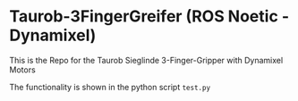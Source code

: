 # Taurob-3FingerGreifer (ROS Noetic - Dynamixel)

This is the Repo for the Taurob Sieglinde 3-Finger-Gripper with Dynamixel Motors

The functionality is shown in the python script `test.py`


